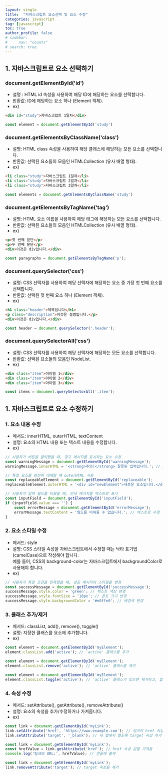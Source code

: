 ```yaml
---
layout: single
title:  "자바스크립트 요소선택 및 요소 수정"
categories: javascript
tag: [javascript]
toc: true
author_profile: false
# sidebar:
#     nav: "counts"
# search: true
---
```


## 1. 자바스크립트로 요소 선택하기

### document.getElementById('id')

* 설명 : HTML id 속성을 사용하여 해당 ID에 해당하는 요소를 선택합니다.
* 반환값: ID에 해당하는 요소 하나 (Element 객체).
* ex)

```html
<div id="study">자바스크립트 1일차</div>
```

```javascript
const element = document.getElementById('study')
```
### document.getElementsByClassName('class')

* 설명: HTML class 속성을 사용하여 해당 클래스에 해당하는 모든 요소를 선택합니다.
* 반환값: 선택된 요소들의 모음인 HTMLCollection (유사 배열 형태).
* ex)

```html
<li class="study">자바스크립트 1일차</li>
<li class="study">자바스크립트 2일차</li>
<li class="study">자바스크립트 3일차</li>
```

```javascript
const elements = document.getElementsByClassName('study')
```

### document.getElementsByTagName('tag')

* 설명: HTML 요소 이름을 사용하여 해당 태그에 해당하는 모든 요소를 선택합니다.
* 반환값: 선택된 요소들의 모음인 HTMLCollection (유사 배열 형태).
* ex)

```html
<p>첫 번째 문단</p>
<p>두 번째 문단</p>
<div>이것은 div입니다.</div>
```

```javascript
const paragraphs = document.getElementsByTagName('p');
```

### document.querySelector('css')

* 설명: CSS 선택자를 사용하여 해당 선택자에 해당하는 요소 중 가장 첫 번째 요소를 선택합니다.
* 반환값: 선택된 첫 번째 요소 하나 (Element 객체).
* ex)

```html
<h1 class="header">제목입니다</h1>
<p class="description">이것은 설명입니다.</p>
<div>이것은 div입니다.</div>
```

```javascript
const header = document.querySelector('.header');
```

### document.querySelectorAll('css')

* 설명: CSS 선택자를 사용하여 해당 선택자에 해당하는 모든 요소를 선택합니다.
* 반환값: 선택된 요소들의 모음인 NodeList.
* ex)

```html
<div class="item">아이템 1</div>
<div class="item">아이템 2</div>
<div class="item">아이템 3</div>
```

```javascript
const items = document.querySelectorAll('.item');
```

## 1. 자바스크립트로 요소 수정하기

### 1. 요소 내용 수정

* 메서드: innerHTML, outerHTML, textContent
* 설명: 요소의 HTML 내용 또는 텍스트 내용을 수정합니다.
* ex) 

```javascript
// 사용자가 버튼을 클릭했을 때, 경고 메시지를 표시하는 요소 수정
const warningMessage = document.getElementById('warningMessage');
warningMessage.innerHTML = '<strong>주의!</strong> 잘못된 입력입니다.'; // HTML로 수정

// 특정 요소를 완전히 대체할 때 outerHTML 사용
const replaceableElement = document.getElementById('replaceable');
replaceableElement.outerHTML = '<div id="newElement">새로운 요소입니다.</div>'; // 전체 요소를 새로운 HTML로 대체

// 사용자가 입력 필드를 비웠을 때, 안내 메시지를 텍스트로 표시
const inputField = document.getElementById('inputField');
if (inputField.value === '') {
    const errorMessage = document.getElementById('errorMessage');
    errorMessage.textContent = '필드를 비워둘 수 없습니다.'; // 텍스트로 수정
}
```
### 2. 요소 스타일 수정

* 메서드: style
* 설명: CSS 스타일 속성을 자바스크립트에서 수정할 때는 낙타 표기법(camelCase)으로 작성해야 합니다.<br> 
예를 들어, CSS의 background-color는 자바스크립트에서 backgroundColor로 사용해야 합니다.
* ex) 

```javascript
// 사용자가 특정 조건을 만족했을 때, 성공 메시지의 스타일을 변경
const successMessage = document.getElementById('successMessage');
successMessage.style.color = 'green'; // 텍스트 색상 변경
successMessage.style.fontSize = '18px'; // 폰트 크기 변경
successMessage.style.backgroundColor = '#e0ffe0'; // 배경색 변경
```
### 3. 클래스 추가/제거

* 메서드: classList, add(), remove(), toggle()
* 설명: 지정한 클래스를 요소에 추가합니다.
* ex) 

```javascript
const element = document.getElementById('myElement');
element.classList.add('active'); // 'active' 클래스를 추가

const element = document.getElementById('myElement');
element.classList.remove('active'); // 'active' 클래스를 제거

const element = document.getElementById('myElement');
element.classList.toggle('active'); // 'active' 클래스가 있으면 제거하고, 없으면 추가
```
### 4. 속성 수정

* 메서드: setAttribute(), getAttribute(), removeAttribute()
* 설명: 요소의 속성을 추가/수정하거나 가져옵니다.
* ex) 

```javascript
const link = document.getElementById('myLink');
link.setAttribute('href', 'https://www.example.com'); // 링크의 href 속성을 설정
link.setAttribute('target', '_blank'); // 새 탭에서 열도록 target 속성 추가

const link = document.getElementById('myLink');
const hrefValue = link.getAttribute('href'); // href 속성 값을 가져옴
console.log('링크의 URL:', hrefValue); // 콘솔에 출력

const link = document.getElementById('myLink');
link.removeAttribute('target'); // target 속성을 제거
```
